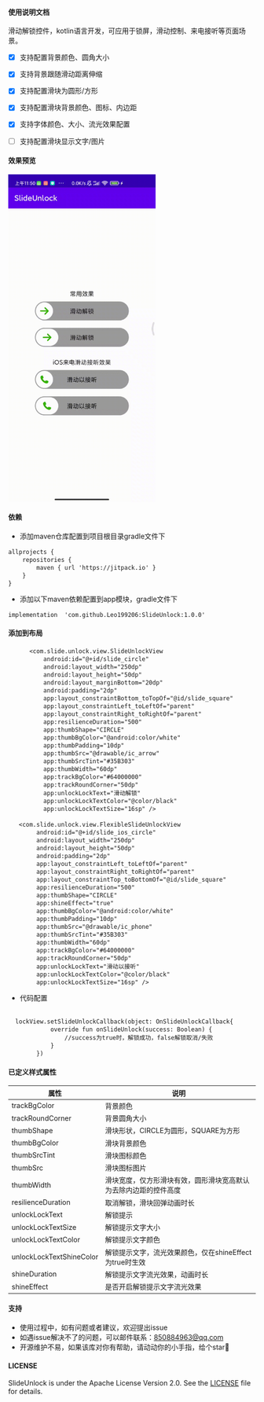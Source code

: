 #### 使用说明文档 

滑动解锁控件，kotlin语言开发，可应用于锁屏，滑动控制、来电接听等页面场景。
  

- [x] 支持配置背景颜色、圆角大小
- [x] 支持背景跟随滑动距离伸缩
- [x] 支持配置滑块为圆形/方形
- [x] 支持配置滑块背景颜色、图标、内边距
- [x] 支持字体颜色、大小、流光效果配置
- [ ] 支持配置滑块显示文字/图片




#### 效果预览
<img src="https://raw.githubusercontent.com/Leo199206/SlideUnlock/main/image/device-2021-02-24-115028.gif" width="300" heght="500" align=center />


#### 依赖
+ 添加maven仓库配置到项目根目录gradle文件下

```
allprojects {
    repositories {
        maven { url 'https://jitpack.io' }
    }
}
```

+ 添加以下maven依赖配置到app模块，gradle文件下

```
implementation  'com.github.Leo199206:SlideUnlock:1.0.0'
```

#### 添加到布局

```
      <com.slide.unlock.view.SlideUnlockView
          android:id="@+id/slide_circle"
          android:layout_width="250dp"
          android:layout_height="50dp"
          android:layout_marginBottom="20dp"
          android:padding="2dp"
          app:layout_constraintBottom_toTopOf="@id/slide_square"
          app:layout_constraintLeft_toLeftOf="parent"
          app:layout_constraintRight_toRightOf="parent"
          app:resilienceDuration="500"
          app:thumbShape="CIRCLE"
          app:thumbBgColor="@android:color/white"
          app:thumbPadding="10dp"
          app:thumbSrc="@drawable/ic_arrow"
          app:thumbSrcTint="#35B303"
          app:thumbWidth="60dp"
          app:trackBgColor="#64000000"
          app:trackRoundCorner="50dp"
          app:unlockLockText="滑动解锁"
          app:unlockLockTextColor="@color/black"
          app:unlockLockTextSize="16sp" />

   <com.slide.unlock.view.FlexibleSlideUnlockView
        android:id="@+id/slide_ios_circle"
        android:layout_width="250dp"
        android:layout_height="50dp"
        android:padding="2dp"
        app:layout_constraintLeft_toLeftOf="parent"
        app:layout_constraintRight_toRightOf="parent"
        app:layout_constraintTop_toBottomOf="@id/slide_square"
        app:resilienceDuration="500"
        app:thumbShape="CIRCLE"
        app:shineEffect="true"
        app:thumbBgColor="@android:color/white"
        app:thumbPadding="10dp"
        app:thumbSrc="@drawable/ic_phone"
        app:thumbSrcTint="#35B303"
        app:thumbWidth="60dp"
        app:trackBgColor="#64000000"
        app:trackRoundCorner="50dp"
        app:unlockLockText="滑动以接听"
        app:unlockLockTextColor="@color/black"
        app:unlockLockTextSize="16sp" />
```

+ 代码配置

```

  lockView.setSlideUnlockCallback(object: OnSlideUnlockCallback{
            override fun onSlideUnlock(success: Boolean) {
                //success为true时，解锁成功，false解锁取消/失败
            }
        })

```


#### 已定义样式属性

| 属性  | 说明 |
| --- | --- |
| trackBgColor | 背景颜色 |
| trackRoundCorner | 背景圆角大小 |
| thumbShape | 滑块形状，CIRCLE为圆形，SQUARE为方形 |
| thumbBgColor | 滑块背景颜色 |
| thumbSrcTint | 滑块图标颜色 | 
| thumbSrc | 滑块图标图片 | 
| thumbWidth | 滑块宽度，仅方形滑块有效，圆形滑块宽高默认为去除内边距的控件高度 |
| resilienceDuration | 取消解锁，滑块回弹动画时长 |
| unlockLockText | 解锁提示 |
| unlockLockTextSize | 解锁提示文字大小 |
| unlockLockTextColor | 解锁提示文字颜色 |
| unlockLockTextShineColor | 解锁提示文字，流光效果颜色，仅在shineEffect为true时生效 |
| shineDuration | 解锁提示文字流光效果，动画时长 |
| shineEffect | 是否开启解锁提示文字流光效果 |


#### 支持
+ 使用过程中，如有问题或者建议，欢迎提出issue
+ 如遇issue解决不了的问题，可以邮件联系：850884963@qq.com
+ 开源维护不易，如果该库对你有帮助，请动动你的小手指，给个star🤩  

#### LICENSE
SlideUnlock is under the Apache License Version 2.0. See the [LICENSE](https://raw.githubusercontent.com/Leo199206/SlideUnlock/main/LICENSE) file for details.
